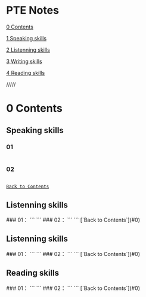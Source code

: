 # PTE Notes

[0 Contents](#0)

[1 Speaking skills](#1)

[2 Listenning skills](#2)

[3 Writing skills](#3)

[4 Reading skills](#4)

/////

<h1 id=0>0 Contents</h1>
<h2 id=1>Speaking skills</h2>

### 01
```

```
### 02
```
```
[`Back to Contents`](#0)

<h2 id=2>Listenning skills</h2>
### 01：
```
```
### 02：
```
```
[`Back to Contents`](#0)

<h2 id=3> Listenning skills</h2>
### 01：
```
```
### 02：
```
```
[`Back to Contents`](#0)

<h2 id=4>Reading skills</h2>
### 01：
```
```
### 02：
```
```
[`Back to Contents`](#0)


